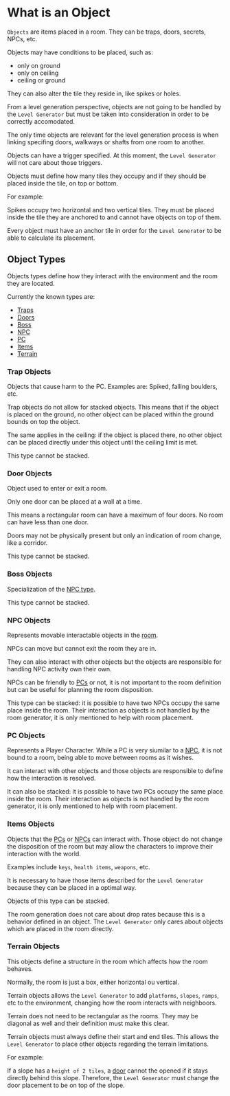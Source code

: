 # What is an Object

`Objects` are items placed in a room.
They can be traps, doors, secrets, NPCs, etc.

Objects may have conditions to be placed, such as:

- only on ground
- only on ceiling
- ceiling or ground

They can also alter the tile they reside in, like spikes or holes.

From a level generation perspective, objects are not going to be handled by the `Level Generator` but must be taken into consideration in order to be correctly accomodated.

The only time objects are relevant for the level generation process is when linking specifing doors, walkways or shafts from one room to another.

Objects can have a trigger specified. At this moment, the `Level Generator` will not care about those triggers.

Objects must define how many tiles they occupy and if they should be placed inside the tile, on top or bottom.

For example:

Spikes occupy two horizontal and two vertical tiles.
They must be placed inside the tile they are anchored to and cannot have objects on top of them.

Every object must have an anchor tile in order for the `Level Generator` to be able to calculate its placement.

## Object Types

Objects types define how they interact with the environment and the room they are located.

Currently the known types are:

- [Traps](#trap-objects)
- [Doors](#door-objects)
- [Boss](#boss-objects)
- [NPC](#npc-objects)
- [PC](#pc-objects)
- [Items](#item-objects)
- [Terrain](#terrain-objects)

### Trap Objects

Objects that cause harm to the PC.
Examples are: Spiked, falling boulders, etc.

Trap objects do not allow for stacked objects.
This means that if the object is placed on the ground, no other object can be placed within the ground bounds on top the object.

The same applies in the ceiling: if the object is placed there, no other object can be placed directly under this object until the ceiling limit is met.

This type cannot be stacked.

### Door Objects

Object used to enter or exit a room.

Only one door can be placed at a wall at a time.

This means a rectangular room can have a maximum of four doors.
No room can have less than one door.

Doors may not be physically present but only an indication of room change, like a corridor.

This type cannot be stacked.

### Boss Objects

Specialization of the [NPC type](#npc-objects).

This type cannot be stacked.

### NPC Objects

Represents movable interactable objects in the [room](room_definition.md#what-is-a-room).

NPCs can move but cannot exit the room they are in.

They can also interact with other objects but the objects are responsible for handling NPC activity own their own.

NPCs can be friendly to [PCs](#pc-objects) or not, it is not important to the room definition but can be useful for planning the room disposition.

This type can be stacked: it is possible to have two NPCs occupy the same place inside the room. Their interaction as objects is not handled by the room generator, it is only mentioned to help with room placement.

### PC Objects

Represents a Player Character. While a PC is very siumilar to a [NPC](#npc-objects), it is not bound to a room, being able to move between rooms as it wishes.

It can interact with other objects and those objects are responsible to define how the interaction is resolved.

It can also be stacked: it is possible to have two PCs occupy the same place inside the room. Their interaction as objects is not handled by the room generator, it is only mentioned to help with room placement.

### Items Objects

Objects that the [PCs](#pc-objects) or [NPCs](#npc-objects) can interact with. Those object do not change the disposition of the room but may allow the characters to improve their interaction with the world.

Examples include `keys`, `health items`, `weapons`, etc.

It is necessary to have those items described for the `Level Generator` because they can be placed in a optimal way.

Objects of this type can be stacked.

The room generation does not care about drop rates because this is a behavior defined in an object. The `Level Generator` only cares about objects which are placed in the room directly.

### Terrain Objects

This objects define a structure in the room which affects how the room behaves.

Normally, the room is just a box, either horizontal ou vertical.

Terrain objects allows the `Level Generator` to add `platforms`, `slopes`, `ramps`, etc to the environment, changing how the room interacts with neighboors.

Terrain does not need to be rectangular as the rooms. They may be diagonal as well and their definition must make this clear.

Terrain objects must always define their start and end tiles. This allows the `Level Generator` to place other objects regarding the terrain limitations.

For example:

If a slope has a `height of 2 tiles`, a [door](#door-objects) cannot the opened if it stays directly behind this slope. Therefore, the `Level Generator` must change the door placement to be on top of the slope.
